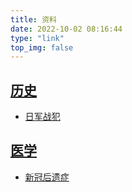 ```yaml
---
title: 资料
date: 2022-10-02 08:16:44
type: "link"
top_img: false
---
```


## [历史](/categories/资料/历史/)

- [日军战犯](/2022/07/24/资料/历史/日军战犯/)

## [医学](/categories/资料/医学/)

- [新冠后遗症](/2022/11/27/资料/医学/新冠后遗症/)